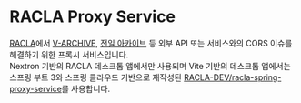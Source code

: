 # RACLA Proxy Service

[RACLA](https://r-archive.zip)에서 [V-ARCHIVE](https://v-archive.net), [전일 아카이브](https://hard-archive.com) 등 외부 API 또는 서비스와의 CORS 이슈를 해결하기 위한 프록시 서비스입니다.    
Nextron 기반의 RACLA 데스크톱 앱에서만 사용되며 Vite 기반의 데스크톱 앱에서는 스프링 부트 3와 스프링 클라우드 기반으로 재작성된 [RACLA-DEV/racla-spring-proxy-service](https://github.com/RACLA-DEV/racla-spring-proxy-service)를 사용합니다.
